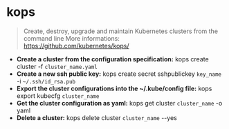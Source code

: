 # kops
> Create, destroy, upgrade and maintain Kubernetes clusters from the command line
> More informations: <https://github.com/kubernetes/kops/>
- **Create a cluster from the configuration specification:**
kops create cluster -f `cluster_name.yaml`
- **Create a new ssh public key:**
kops create secret sshpublickey `key_name` -i `~/.ssh/id_rsa.pub`
- **Export the cluster configurations into the ~/.kube/config file:**
kops export kubecfg `cluster_name`
- **Get the cluster configuration as yaml:**
kops get cluster `cluster_name` -o yaml
- **Delete a cluster:**
kops delete cluster `cluster_name` --yes
